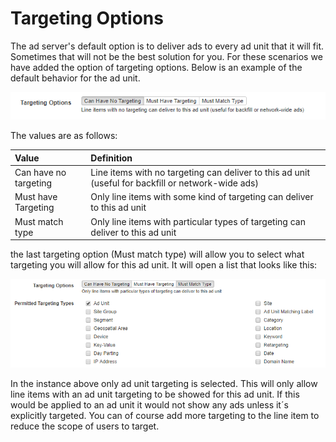 # Targeting Options

The ad server's default option is to deliver ads to every ad unit that it will fit. Sometimes that will not be the best solution for you. For these scenarios we have added the option of targeting options. Below is an example of the default behavior for the ad unit.

![](../../../../.gitbook/assets/image%20%2822%29.png)

The values are as follows:

| Value | Definition |
| :--- | :--- |
| Can have no targeting | Line items with no targeting can deliver to this ad unit \(useful for backfill or network-wide ads\) |
| Must have Targeting | Only line items with some kind of targeting can deliver to this ad unit |
| Must match type | Only line items with particular types of targeting can deliver to this ad unit |

the last targeting option \(Must match type\) will allow you to select what targeting you will allow for this ad unit. It will open a list that looks like this:

![](../../../../.gitbook/assets/image%20%2817%29.png)

In the instance above only ad unit targeting is selected. This will only allow line items with an ad unit targeting to be showed for this ad unit. If this would be applied to an ad unit it would not show any ads unless it´s explicitly targeted. You can of course add more targeting to the line item to reduce the scope of users to target.


